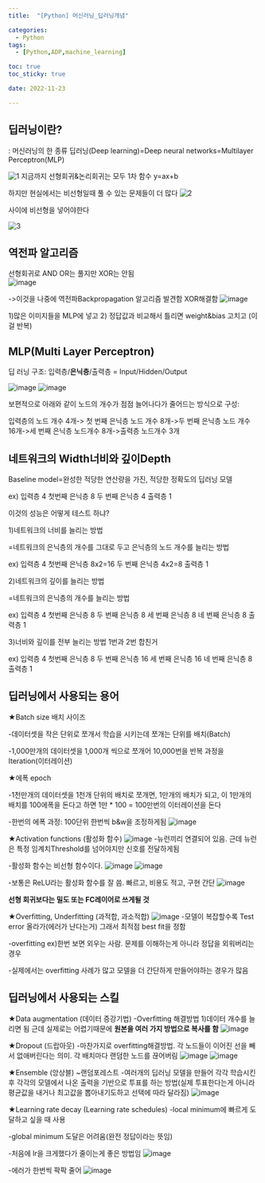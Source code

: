```yaml
---
title:  "[Python] 머신러닝_딥러닝개념" 

categories:
  - Python
tags:
  - [Python,ADP,machine_learning]

toc: true
toc_sticky: true

date: 2022-11-23

---
```

## 딥러닝이란?
: 머신러닝의 한 종류 
딥러닝(Deep learning)=Deep neural networks=Multilayer Perceptron(MLP)

![1](https://user-images.githubusercontent.com/88616282/203530847-d316877e-3e9e-4ccb-8474-89d4ec208292.png)
지금까지 선형회귀&논리회귀는 모두 1차 함수 y=ax+b

하지만 현실에서는 비선형일때 풀 수 있는 문제들이 더 많다 
![2](https://user-images.githubusercontent.com/88616282/203530864-420bb395-c3be-4840-b475-0e1dad9e402f.png)

사이에 비선형을 넣어야한다 


![3](https://user-images.githubusercontent.com/88616282/203530872-30342994-f48e-4abf-9136-246cac6aa544.png)

## 역전파 알고리즘
선형회귀로 AND OR는 풀지만 XOR는 안됨  
![image](https://user-images.githubusercontent.com/88616282/203531666-c11e145b-bd18-49f2-b3d3-9fb2814f2f68.png)

->이것을 나중에 역전파Backpropagation 알고리즘 발견함 XOR해결함 
![image](https://user-images.githubusercontent.com/88616282/203532417-4489e923-ec35-4e84-bf79-94f1c17ad276.png)

1)많은 이미지들을 MLP에 넣고
2) 정답값과 비교해서 틀리면 weight&bias 고치고 (이걸 반복)

## MLP(Multi Layer Perceptron)
딥 러닝 구조: 입력층/**은닉층**/출력층 = Input/Hidden/Output

![image](https://user-images.githubusercontent.com/88616282/203532836-4cedd774-2820-4f52-bf08-c374236bd2f0.png)
![image](https://user-images.githubusercontent.com/88616282/203533013-2142dc9c-ed05-4c59-9e26-3dc37807fc82.png)

보편적으로 아래와 같이 노드의 개수가 점점 늘어나다가 줄어드는 방식으로 구성:

입력층의 노드 개수 4개-> 첫 번째 은닉층 노드 개수 8개->두 번째 은닉층 노드 개수 16개->세 번째 은닉층 노드개수 8개->출력층 노드개수 3개

## 네트워크의 Width너비와 깊이Depth
Baseline model=완성한 적당한 연산량을 가진, 적당한 정확도의 딥러닝 모델

ex) 입력층 4 첫번째 은닉층 8 두 번째 은닉층 4 출력층 1

이것의 성능은 어떻게 테스트 하냐?

1)네트워크의 너비를 늘리는 방법

=네트워크의 은닉층의 개수를 그대로 두고 은닉층의 노드 개수를 늘리는 방법

ex) 입력층 4 첫번째 은닉층 8x2=16 두 번째 은닉층 4x2=8 출력층 1

2)네트워크의 깊이를 늘리는 방법

=네트워크의 은닉층의 개수를 늘리는 방법

ex) 입력층 4 첫번째 은닉층 8 두 번째 은닉층 8 세 번째 은닉층 8 네 번째 은닉층 8 출력층 1

3)너비와 깊이를 전부 늘리는 방법 1번과 2번 합친거

ex) 입력층 4 첫번째 은닉층 8 두 번째 은닉층 16 세 번째 은닉층 16 네 번째 은닉층 8 출력층 1


## 딥러닝에서 사용되는 용어
★Batch size 배치 사이즈

-데이터셋을 작은 단위로 쪼개서 학습을 시키는데 쪼개는 단위를 배치(Batch)

-1,000만개의 데이터셋을 1,000개 씩으로 쪼개어 10,000번을 반복 과정을 Iteration(이터레이션)

★에폭 epoch

-1천만개의 데이터셋을 1천개 단위의 배치로 쪼개면, 1만개의 배치가 되고, 이 1만개의 배치를 100에폭을 돈다고 하면 1만 * 100 = 100만번의 이터레이션을 돈다 

-한번의 에폭 과정: 100단위 한번씩 b&w을 조정하게됨
![image](https://user-images.githubusercontent.com/88616282/203535725-05f7e571-9574-4616-8dce-d65f514999ad.png)

★Activation functions (활성화 함수)
![image](https://user-images.githubusercontent.com/88616282/203536433-dcf521bf-bcd9-4ae8-a65f-14d7e95f353f.png)
-뉴런끼리 연결되어 있음. 근데 뉴런은 특정 임계치Threshold를 넘어야지만 신호를 전달하게됨

-활성화 함수는 비선형 함수이다. 
![image](https://user-images.githubusercontent.com/88616282/203536865-35645b67-7d42-490b-af23-0b208f1262a9.png)
![image](https://user-images.githubusercontent.com/88616282/203536898-dcf13937-4064-4f04-b045-707dad8b481f.png)

-보통은 ReLU라는 활성화 함수를 잘 씀. 빠르고, 비용도 적고, 구현 간단
![image](https://user-images.githubusercontent.com/88616282/203537122-c0aadf1d-7184-434c-99c9-ad2ebc2532ee.png)

**선형 회귀보다는 밀도 또는 FC레이어로 쓰게될 것**

★Overfitting, Underfitting (과적합, 과소적합)
![image](https://user-images.githubusercontent.com/88616282/203537348-899b615a-eda7-4d8c-9d9f-299dd629cf34.png)
-모델이 복잡할수록 Test error 올라가(에러가 난다는거) 그래서 최적점 best fit을 정함 

-overfitting ex)한번 보면 외우는 사람. 문제를 이해하는게 아니라 정답을 외워버리는 경우 

-실제에서는 overfitting 사례가 많고 모델을 더 간단하게 만들어야하는 경우가 많음 

## 딥러닝에서 사용되는 스킬

★Data augmentation (데이터 증강기법)
-Overfitting 해결방법 1)데이터 개수를 늘리면 됨 근데 실제로는 어렵기때문에 **원본을 여러 가지 방법으로 복사를 함**
![image](https://user-images.githubusercontent.com/88616282/203538250-d954230b-ee21-4ace-99eb-42053cf6c4b6.png)

★Dropout (드랍아웃)
-마찬가지로 overfitting해결방법. 각 노드들이 이어진 선을 빼서 없애버린다는 의미. 각 배치마다 랜덤한 노드를 끊어버림
![image](https://user-images.githubusercontent.com/88616282/203538894-a2e298b8-884f-49ee-a98b-c63258d8b5bb.png)
![image](https://user-images.githubusercontent.com/88616282/203539040-cb53d86e-41f6-4398-9c95-49d525134886.png)

★Ensemble (앙상블) ~랜덤포레스트
-여러개의 딥러닝 모델을 만들어 각각 학습시킨 후 각각의 모델에서 나온 출력을 기반으로 투표를 하는 방법(실제 투표한다는게 아니라 평균값을 내거나 최고값을 뽑아내기도하고 선택에 따라 달라짐)
![image](https://user-images.githubusercontent.com/88616282/203539200-c1b3861e-1569-496e-8ce3-d984d36dc71a.png)

★Learning rate decay (Learning rate schedules)
-local minimum에 빠르게 도달하고 싶을 때 사용

-global minimum 도달은 어려움(완전 정답이라는 뜻임)

-처음에 lr을 크게했다가 줄이는게 좋은 방법임 
![image](https://user-images.githubusercontent.com/88616282/203539661-f47ab5dd-b9e2-43da-a0a6-3341cd9f0ac0.png)

-에러가 한번씩 팍팍 줄어
![image](https://user-images.githubusercontent.com/88616282/203540125-c5bc6e48-f8ae-462f-9a8d-44537c65e8d3.png)
